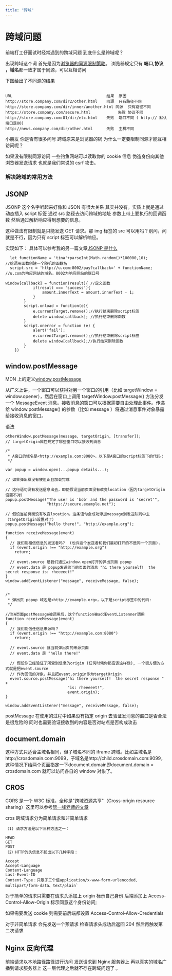 ```yaml
---
title: "跨域"
---
```


# 跨域问题

前端打工仔面试时经常遇到的跨域问题 到底什么是跨域呢？

出现跨域这个词 首先是因为[浏览器的同源限制策略](https://developer.mozilla.org/zh-CN/docs/Web/Security/Same-origin_policy)。
浏览器规定只有 **端口,协议 ，域名**都一致才属于同源，可以互相访问

下图给出了不同源的结果

```

URL                                      	结果	原因
http://store.company.com/dir2/other.html	同源	只有路径不同
http://store.company.com/dir/inner/another.html	同源	只有路径不同
https://store.company.com/secure.html	         失败	协议不同
http://store.company.com:81/dir/etc.html	失败	端口不同 ( http:// 默认端口是80)
http://news.company.com/dir/other.html   	失败	主机不同
```

小朋友 你是否有很多问号 跨域原来是浏览器的锅 为什么一定要限制同源才能互相访问呢？

如果没有限制同源访问 一些钓鱼网站可以读取你的 cookie 信息 伪造身份向其他浏览器发送请求 也就是我们常说的 csrf 攻击。

### 解决跨域的常用方法

## JSONP

JSONP 这个名字听起来好像和 JSON 有很大关系 其实并没有。实质上就是通过动态插入 script 标签 通过 src 路径去访问跨域的地址 参数上带上要执行的回调函数 然后通过解析响应得到想要的信息。

这种做法有限制就是只能发送 GET 请求。那 img 标签的 src 可以用吗？别问，问就是不行，因为只有 script 标签可以解析响应。

实现如下： 具体可以参考我的另一篇文章[JSONP 是什么](https://www.jianshu.com/p/c6c221f825db)

```
  let functionName = 'tina'+parseInt(Math.random()*100000,10);
//给调用函数创建一个随机的函数名
  script.src = 'http://u.com:8002/pay?callback=' + functionName;
//u.com为响应网站的域名，8002为响应网站的端口号

window[callback] = function(result){ //定义函数
            if(result === 'success'){
                amount.innerText = amount.innerText - 1;
            }
        }
        script.onload = function(e){
            e.currentTarget.remove();//执行结束删除script标签
            delete window[callback]; //执行结束删除函数
        }
        script.onerror = function (e) {
            alert('fail');
            e.currentTarget.remove();//执行结束删除script标签
            delete window[callback];//执行结束删除函数
        }
    })
```

## window.postMessage

MDN 上的定义[window.postMessage](https://developer.mozilla.org/zh-CN/docs/Web/API/Window/postMessage)

从广义上讲，一个窗口可以获得对另一个窗口的引用（比如 targetWindow = window.opener），然后在窗口上调用 targetWindow.postMessage() 方法分发一个 MessageEvent 消息。接收消息的窗口可以根据需要自由处理此事件。传递给 window.postMessage() 的参数（比如 message ）将通过消息事件对象暴露给接收消息的窗口。

语法

```
otherWindow.postMessage(message, targetOrigin, [transfer]);
// targetOrigin属性规定了哪些窗口可以接收到消息

```

```
/*
 * A窗口的域名是<http://example.com:8080>，以下是A窗口的script标签下的代码：
 */

var popup = window.open(...popup details...);

// 如果弹出框没有被阻止且加载完成

// 这行语句没有发送信息出去，即使假设当前页面没有改变location（因为targetOrigin设置不对）
popup.postMessage("The user is 'bob' and the password is 'secret'",
                  "https://secure.example.net");

// 假设当前页面没有改变location，这条语句会成功添加message到发送队列中去（targetOrigin设置对了）
popup.postMessage("hello there!", "http://example.org");

function receiveMessage(event)
{
  // 我们能相信信息的发送者吗?  (也许这个发送者和我们最初打开的不是同一个页面).
  if (event.origin !== "http://example.org")
    return;

  // event.source 是我们通过window.open打开的弹出页面 popup
  // event.data 是 popup发送给当前页面的消息 "hi there yourself!  the secret response is: rheeeeet!"
}
window.addEventListener("message", receiveMessage, false);


/*
 * 弹出页 popup 域名是<http://example.org>，以下是script标签中的代码:
 */

//当A页面postMessage被调用后，这个function被addEventListenner调用
function receiveMessage(event)
{
  // 我们能信任信息来源吗？
  if (event.origin !== "http://example.com:8080")
    return;

  // event.source 就当前弹出页的来源页面
  // event.data 是 "hello there!"

  // 假设你已经验证了所受到信息的origin (任何时候你都应该这样做), 一个很方便的方式就是把event.source
  // 作为回信的对象，并且把event.origin作为targetOrigin
  event.source.postMessage("hi there yourself!  the secret response " +
                           "is: rheeeeet!",
                           event.origin);
}

window.addEventListener("message", receiveMessage, false);
```

postMessage 在使用的过程中如果没有指定 origin 去验证发消息的窗口是否合法是很危险的 同时也需要验证接收到的内容是否对站点是否构成攻击

## document.domain

这种方式只适合主域名相同，但子域名不同的 iframe 跨域。比如主域名是http://crosdomain.com:9099，子域名是http://child.crosdomain.com:9099，这种情况下给两个页面指定一下document.domain即document.domain = crosdomain.com 就可以访问各自的 window 对象了。

## CROS

CORS 是一个 W3C 标准，全称是"跨域资源共享"（Cross-origin resource sharing）这里可以参考[阮一峰老师的文章](http://www.ruanyifeng.com/blog/2016/04/cors.html)

cros 跨域请求分为简单请求和非简单请求

```
（1) 请求方法是以下三种方法之一：

HEAD
GET
POST
（2）HTTP的头信息不超出以下几种字段：

Accept
Accept-Language
Content-Language
Last-Event-ID
Content-Type：只限于三个值application/x-www-form-urlencoded、multipart/form-data、text/plain`
```

对于简单的请求只需要在请求头添加上 origin 标示自己身份 后端添加上 Access-Control-Allow-Origin 标示同意这个身份访问;

如果需要发送 cookie 则需要前后端都设置 Access-Control-Allow-Credentials

对于非简单请求 会先发送一个预请求 检查请求头成功后返回 204 然后再触发第二次请求

## Nginx 反向代理

前端请求以本地路径路径进行访问 发送请求到 Nginx 服务器上 再以真实的域名广播到请求服务器上 这一层代理之后就不存在跨域问题了 。
